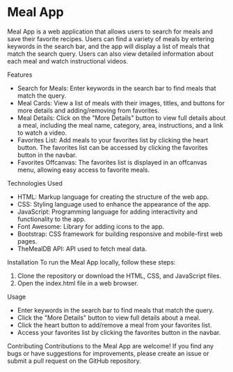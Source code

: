 <h1>Meal App</h1>
Meal App is a web application that allows users to search for meals and save their favorite recipes. Users can find a variety of meals by entering keywords in the search bar, and the app will display a list of meals that match the search query. Users can also view detailed information about each meal and watch instructional videos.

Features
* Search for Meals: Enter keywords in the search bar to find meals that match the query.
* Meal Cards: View a list of meals with their images, titles, and buttons for more details and adding/removing from favorites.
* Meal Details: Click on the "More Details" button to view full details about a meal, including the meal name, category, area, instructions, and a link to watch a video.
* Favorites List: Add meals to your favorites list by clicking the heart button. The favorites list can be accessed by clicking the favorites button in the navbar.
* Favorites Offcanvas: The favorites list is displayed in an offcanvas menu, allowing easy access to favorite meals.

Technologies Used
* HTML: Markup language for creating the structure of the web app.
* CSS: Styling language used to enhance the appearance of the app.
* JavaScript: Programming language for adding interactivity and functionality to the app.
* Font Awesome: Library for adding icons to the app.
* Bootstrap: CSS framework for building responsive and mobile-first web pages.
* TheMealDB API: API used to fetch meal data.

Installation
To run the Meal App locally, follow these steps:

1. Clone the repository or download the HTML, CSS, and JavaScript files.
2. Open the index.html file in a web browser.

Usage
* Enter keywords in the search bar to find meals that match the query.
* Click the "More Details" button to view full details about a meal.
* Click the heart button to add/remove a meal from your favorites list.
* Access your favorites list by clicking the favorites button in the navbar.

Contributing
Contributions to the Meal App are welcome! If you find any bugs or have suggestions for improvements, please create an issue or submit a pull request on the GitHub repository.
